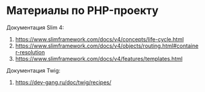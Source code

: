 # Материалы по PHP-проекту

Документация Slim 4:

1. https://www.slimframework.com/docs/v4/concepts/life-cycle.html
2. https://www.slimframework.com/docs/v4/objects/routing.html#container-resolution
3. https://www.slimframework.com/docs/v4/features/templates.html

Документация Twig:

1. https://dev-gang.ru/doc/twig/recipes/
